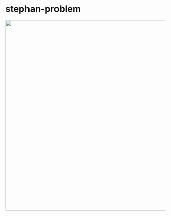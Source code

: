 # stephan-problem
<p align="center">
<img src="https://github.com/anvilarth/stephan-problem/blob/master/stephan.gif" width="600"/> 
<p align="center">
